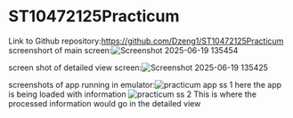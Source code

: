 # ST10472125Practicum
Link to Github repository:https://github.com/Dzeng1/ST10472125Practicum
screenshort of main screen:![Screenshot 2025-06-19 135454](https://github.com/user-attachments/assets/8da1bff2-3abf-40e3-9acc-6e6dd058ced6)

screen shot of detailed view screen:![Screenshot 2025-06-19 135425](https://github.com/user-attachments/assets/d7d4f9b5-34b9-4f07-b38d-ff4ef9d52c86)

screenshots of app running in emulator:![practicum app ss 1](https://github.com/user-attachments/assets/50ecf044-cef2-454f-9ede-052ff503053a)
here the app is being loaded with information
![practicum ss 2](https://github.com/user-attachments/assets/32525939-8636-43a4-8dda-bf30a84486a1)
This is where the processed information would go in the detailed view



